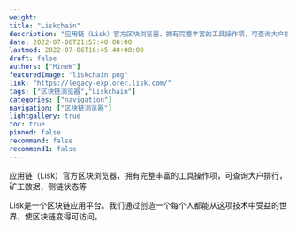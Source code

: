 ```yaml
---
weight: 
title: "Liskchain"
description: "应用链（Lisk）官方区块浏览器，拥有完整丰富的工具操作项，可查询大户排行，矿工数据，侧链状态等"
date: 2022-07-06T21:57:40+08:00
lastmod: 2022-07-06T16:45:40+08:00
draft: false
authors: ["MineW"]
featuredImage: "liskchain.png"
link: "https://legacy-explorer.lisk.com/"
tags: ["区块链浏览器","Liskchain"]
categories: ["navigation"]
navigation: ["区块链浏览器"]
lightgallery: true
toc: true
pinned: false
recommend: false
recommend1: false
---
```


应用链（Lisk）官方区块浏览器，拥有完整丰富的工具操作项，可查询大户排行，矿工数据，侧链状态等

Lisk是一个区块链应用平台。我们通过创造一个每个人都能从这项技术中受益的世界，使区块链变得可访问。